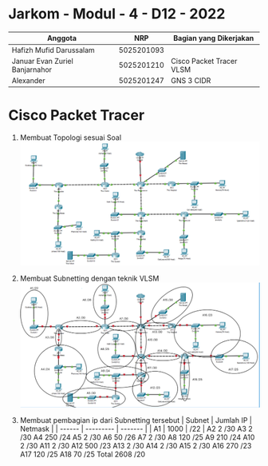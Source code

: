# Jarkom - Modul - 4 - D12 - 2022
  | Anggota | NRP | Bagian yang Dikerjakan |
  | ------- | --- | ---------------------- |
  | Hafizh Mufid Darussalam        | 5025201093 | |
  | Januar Evan Zuriel Banjarnahor | 5025201210 | Cisco Packet Tracer VLSM|
  | Alexander 			               | 5025201247 | GNS 3 CIDR |
  
# Cisco Packet Tracer
1. Membuat Topologi sesuai Soal
![](pic/topologi.png)

2. Membuat Subnetting dengan teknik VLSM
![](pic/vlsm.png)

3. Membuat pembagian ip dari Subnetting tersebut 
| Subnet | Jumlah IP | Netmask |
| ------ | --------- | ------- |
|   A1   |   1000    |   /22   |
A2	2	/30
A3	2	/30
A4	250	/24
A5	2	/30
A6	50	/26
A7	2	/30
A8	120	/25
A9	210	/24
A10	2	/30
A11	2	/30
A12	500	/23
A13	2	/30
A14	2	/30
A15	2	/30
A16	270	/23
A17	120	/25
A18	70	/25
Total	2608	/20

